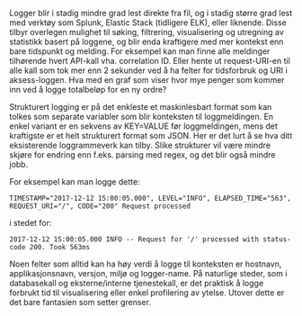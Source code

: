 Logger blir i stadig mindre grad lest direkte fra fil, og i stadig større grad lest med verktøy som Splunk, Elastic Stack (tidligere ELK), eller liknende. Disse tilbyr overlegen mulighet til søking, filtrering, visualisering og utregning av statistikk basert på loggene, og blir enda kraftigere med mer kontekst enn bare tidspunkt og melding. For eksempel kan man finne alle meldinger tilhørende hvert API-kall vha. correlation ID. Eller hente ut request-URI-en til alle kall som tok mer enn 2 sekunder ved å ha felter for tidsforbruk og URI i aksess-loggen. Hva med en graf som viser hvor mye penger som kommer inn ved å logge totalbeløp for en ny ordre? 

Strukturert logging er på det enkleste et maskinlesbart format som kan tolkes som separate variabler som blir konteksten til loggmeldingen. En enkel variant er en sekvens av KEY=VALUE før loggmeldingen, mens det kraftigste er et helt strukturert format som JSON. Her er det lurt å se hva ditt eksisterende loggrammeverk kan tilby. Slike strukturer vil være mindre skjøre for endring enn f.eks. parsing med regex, og det blir også mindre jobb.

For eksempel kan man logge dette:
```
TIMESTAMP="2017-12-12 15:00:05.000", LEVEL="INFO", ELAPSED_TIME="563", REQUEST_URI="/", CODE="200" Request processed
```
i stedet for: 
```
2017-12-12 15:00:05.000 INFO -- Request for '/' processed with status-code 200. Took 563ms
```

Noen felter som alltid kan ha høy verdi å logge til konteksten er hostnavn, applikasjonsnavn, versjon, miljø og logger-name. På naturlige steder, som i databasekall og eksterne/interne tjenestekall, er det praktisk å logge forbrukt tid til visualisering eller enkel profilering av ytelse. Utover dette er det bare fantasien som setter grenser.